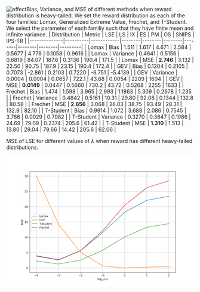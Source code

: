 ![effect](https://github.com/user-attachments/assets/41075135-01ac-4172-beb0-29e65091aeda)Bias, Variance, and MSE of different methods when reward distribution is heavy-tailed. We set the reward distribution as each of the four families: Lomax, Generalized Extreme Value, Frechet, and T-Student. We select the parameter of each familiy such that they have finite mean and infinite variance.
| Distribution | Metric   | LSE        | LS     | IX     | ES     | PM     | OS     | SNIPS  | IPS-TR  |
|--------------|----------|------------|--------|--------|--------|--------|--------|--------|---------|
| Lomax        | Bias     | 1.511      | 1.617  | 4.671  | 2.584  | 0.5677 | 4.778  | 0.1058 | 0.9616  |
| Lomax        | Variance | 0.4641     | 0.5156 | 0.6819 | 84.07  | 187.6  | 0.3136 | 190.4  | 171.5   |
| Lomax        | MSE      | **2.746**  | 3.132  | 22.50  | 90.75  | 187.9  | 23.15  | 190.4  | 172.4   |
| GEV          | Bias     | 0.1204     | 0.2105 | 0.7073 | -2.861 | 0.2103 | 0.7220 | -6.751 | -5.4139 |
| GEV          | Variance | 0.0004     | 0.0004 | 0.0657 | 722.1  | 43.68  | 0.0054 | 2209   | 1604    |
| GEV          | MSE      | **0.0149** | 0.0447 | 0.5660 | 730.2  | 43.72  | 0.5268 | 2255   | 1633    |
| Frechet      | Bias     | 1.474      | 1.598  | 3.965  | 2.993  | 1.1863 | 5.309  | 0.2678 | 1.235   |
| Frechet      | Variance | 0.4842     | 0.5161 | 10.31  | 29.80  | 92.08  | 0.1344 | 132.8  | 80.58   |
| Frechet      | MSE      | **2.656**  | 3.068  | 26.03  | 38.75  | 93.49  |  28.31 | 132.9  | 82.10   |
| T-Student    | Bias     | 0.9914     | 1.072  | 3.688  | 2.086  | 0.7545 | 3.766  | 0.0029 | 0.7982  |
| T-Student    | Variance | 0.3270     | 0.3647 | 0.1986 | 24.69  | 79.09  | 0.2374 | 205.6  | 61.42   |
| T-Student    | MSE      | **1.310**  | 1.513  | 13.80  | 29.04  | 79.66  | 14.42  | 205.6  | 62.06   |

MSE of LSE for different values of $\lambda$ when reward has different heavy-tailed distributions.
<?xml version="1.0" encoding="utf-8" standalone="no"?>
<!DOCTYPE svg PUBLIC "-//W3C//DTD SVG 1.1//EN"
  "http://www.w3.org/Graphics/SVG/1.1/DTD/svg11.dtd">
<svg xmlns:xlink="http://www.w3.org/1999/xlink" width="720pt" height="504pt" viewBox="0 0 720 504" xmlns="http://www.w3.org/2000/svg" version="1.1">
 <metadata>
  <rdf:RDF xmlns:dc="http://purl.org/dc/elements/1.1/" xmlns:cc="http://creativecommons.org/ns#" xmlns:rdf="http://www.w3.org/1999/02/22-rdf-syntax-ns#">
   <cc:Work>
    <dc:type rdf:resource="http://purl.org/dc/dcmitype/StillImage"/>
    <dc:date>2025-04-01T10:26:22.145740</dc:date>
    <dc:format>image/svg+xml</dc:format>
    <dc:creator>
     <cc:Agent>
      <dc:title>Matplotlib v3.7.3, https://matplotlib.org/</dc:title>
     </cc:Agent>
    </dc:creator>
   </cc:Work>
  </rdf:RDF>
 </metadata>
 <defs>
  <style type="text/css">*{stroke-linejoin: round; stroke-linecap: butt}</style>
 </defs>
 <g id="figure_1">
  <g id="patch_1">
   <path d="M 0 504 
L 720 504 
L 720 0 
L 0 0 
z
" style="fill: #ffffff"/>
  </g>
  <g id="axes_1">
   <g id="patch_2">
    <path d="M 90 448.56 
L 648 448.56 
L 648 60.48 
L 90 60.48 
z
" style="fill: #ffffff"/>
   </g>
   <g id="matplotlib.axis_1">
    <g id="xtick_1">
     <g id="line2d_1">
      <path d="M 115.363636 448.56 
L 115.363636 60.48 
" clip-path="url(#pf13d210941)" style="fill: none; stroke: #b0b0b0; stroke-width: 0.8; stroke-linecap: square"/>
     </g>
     <g id="line2d_2">
      <defs>
       <path id="mf87008b6d5" d="M 0 0 
L 0 3.5 
" style="stroke: #000000; stroke-width: 0.8"/>
      </defs>
      <g>
       <use xlink:href="#mf87008b6d5" x="115.363636" y="448.56" style="stroke: #000000; stroke-width: 0.8"/>
      </g>
     </g>
     <g id="text_1">
      <!-- −4 -->
      <g transform="translate(107.992543 463.158437) scale(0.1 -0.1)">
       <defs>
        <path id="DejaVuSans-2212" d="M 678 2272 
L 4684 2272 
L 4684 1741 
L 678 1741 
L 678 2272 
z
" transform="scale(0.015625)"/>
        <path id="DejaVuSans-34" d="M 2419 4116 
L 825 1625 
L 2419 1625 
L 2419 4116 
z
M 2253 4666 
L 3047 4666 
L 3047 1625 
L 3713 1625 
L 3713 1100 
L 3047 1100 
L 3047 0 
L 2419 0 
L 2419 1100 
L 313 1100 
L 313 1709 
L 2253 4666 
z
" transform="scale(0.015625)"/>
       </defs>
       <use xlink:href="#DejaVuSans-2212"/>
       <use xlink:href="#DejaVuSans-34" x="83.789062"/>
      </g>
     </g>
    </g>
    <g id="xtick_2">
     <g id="line2d_3">
      <path d="M 199.909091 448.56 
L 199.909091 60.48 
" clip-path="url(#pf13d210941)" style="fill: none; stroke: #b0b0b0; stroke-width: 0.8; stroke-linecap: square"/>
     </g>
     <g id="line2d_4">
      <g>
       <use xlink:href="#mf87008b6d5" x="199.909091" y="448.56" style="stroke: #000000; stroke-width: 0.8"/>
      </g>
     </g>
     <g id="text_2">
      <!-- −3 -->
      <g transform="translate(192.537997 463.158437) scale(0.1 -0.1)">
       <defs>
        <path id="DejaVuSans-33" d="M 2597 2516 
Q 3050 2419 3304 2112 
Q 3559 1806 3559 1356 
Q 3559 666 3084 287 
Q 2609 -91 1734 -91 
Q 1441 -91 1130 -33 
Q 819 25 488 141 
L 488 750 
Q 750 597 1062 519 
Q 1375 441 1716 441 
Q 2309 441 2620 675 
Q 2931 909 2931 1356 
Q 2931 1769 2642 2001 
Q 2353 2234 1838 2234 
L 1294 2234 
L 1294 2753 
L 1863 2753 
Q 2328 2753 2575 2939 
Q 2822 3125 2822 3475 
Q 2822 3834 2567 4026 
Q 2313 4219 1838 4219 
Q 1578 4219 1281 4162 
Q 984 4106 628 3988 
L 628 4550 
Q 988 4650 1302 4700 
Q 1616 4750 1894 4750 
Q 2613 4750 3031 4423 
Q 3450 4097 3450 3541 
Q 3450 3153 3228 2886 
Q 3006 2619 2597 2516 
z
" transform="scale(0.015625)"/>
       </defs>
       <use xlink:href="#DejaVuSans-2212"/>
       <use xlink:href="#DejaVuSans-33" x="83.789062"/>
      </g>
     </g>
    </g>
    <g id="xtick_3">
     <g id="line2d_5">
      <path d="M 284.454545 448.56 
L 284.454545 60.48 
" clip-path="url(#pf13d210941)" style="fill: none; stroke: #b0b0b0; stroke-width: 0.8; stroke-linecap: square"/>
     </g>
     <g id="line2d_6">
      <g>
       <use xlink:href="#mf87008b6d5" x="284.454545" y="448.56" style="stroke: #000000; stroke-width: 0.8"/>
      </g>
     </g>
     <g id="text_3">
      <!-- −2 -->
      <g transform="translate(277.083452 463.158437) scale(0.1 -0.1)">
       <defs>
        <path id="DejaVuSans-32" d="M 1228 531 
L 3431 531 
L 3431 0 
L 469 0 
L 469 531 
Q 828 903 1448 1529 
Q 2069 2156 2228 2338 
Q 2531 2678 2651 2914 
Q 2772 3150 2772 3378 
Q 2772 3750 2511 3984 
Q 2250 4219 1831 4219 
Q 1534 4219 1204 4116 
Q 875 4013 500 3803 
L 500 4441 
Q 881 4594 1212 4672 
Q 1544 4750 1819 4750 
Q 2544 4750 2975 4387 
Q 3406 4025 3406 3419 
Q 3406 3131 3298 2873 
Q 3191 2616 2906 2266 
Q 2828 2175 2409 1742 
Q 1991 1309 1228 531 
z
" transform="scale(0.015625)"/>
       </defs>
       <use xlink:href="#DejaVuSans-2212"/>
       <use xlink:href="#DejaVuSans-32" x="83.789062"/>
      </g>
     </g>
    </g>
    <g id="xtick_4">
     <g id="line2d_7">
      <path d="M 369 448.56 
L 369 60.48 
" clip-path="url(#pf13d210941)" style="fill: none; stroke: #b0b0b0; stroke-width: 0.8; stroke-linecap: square"/>
     </g>
     <g id="line2d_8">
      <g>
       <use xlink:href="#mf87008b6d5" x="369" y="448.56" style="stroke: #000000; stroke-width: 0.8"/>
      </g>
     </g>
     <g id="text_4">
      <!-- −1 -->
      <g transform="translate(361.628906 463.158437) scale(0.1 -0.1)">
       <defs>
        <path id="DejaVuSans-31" d="M 794 531 
L 1825 531 
L 1825 4091 
L 703 3866 
L 703 4441 
L 1819 4666 
L 2450 4666 
L 2450 531 
L 3481 531 
L 3481 0 
L 794 0 
L 794 531 
z
" transform="scale(0.015625)"/>
       </defs>
       <use xlink:href="#DejaVuSans-2212"/>
       <use xlink:href="#DejaVuSans-31" x="83.789062"/>
      </g>
     </g>
    </g>
    <g id="xtick_5">
     <g id="line2d_9">
      <path d="M 453.545455 448.56 
L 453.545455 60.48 
" clip-path="url(#pf13d210941)" style="fill: none; stroke: #b0b0b0; stroke-width: 0.8; stroke-linecap: square"/>
     </g>
     <g id="line2d_10">
      <g>
       <use xlink:href="#mf87008b6d5" x="453.545455" y="448.56" style="stroke: #000000; stroke-width: 0.8"/>
      </g>
     </g>
     <g id="text_5">
      <!-- 0 -->
      <g transform="translate(450.364205 463.158437) scale(0.1 -0.1)">
       <defs>
        <path id="DejaVuSans-30" d="M 2034 4250 
Q 1547 4250 1301 3770 
Q 1056 3291 1056 2328 
Q 1056 1369 1301 889 
Q 1547 409 2034 409 
Q 2525 409 2770 889 
Q 3016 1369 3016 2328 
Q 3016 3291 2770 3770 
Q 2525 4250 2034 4250 
z
M 2034 4750 
Q 2819 4750 3233 4129 
Q 3647 3509 3647 2328 
Q 3647 1150 3233 529 
Q 2819 -91 2034 -91 
Q 1250 -91 836 529 
Q 422 1150 422 2328 
Q 422 3509 836 4129 
Q 1250 4750 2034 4750 
z
" transform="scale(0.015625)"/>
       </defs>
       <use xlink:href="#DejaVuSans-30"/>
      </g>
     </g>
    </g>
    <g id="xtick_6">
     <g id="line2d_11">
      <path d="M 538.090909 448.56 
L 538.090909 60.48 
" clip-path="url(#pf13d210941)" style="fill: none; stroke: #b0b0b0; stroke-width: 0.8; stroke-linecap: square"/>
     </g>
     <g id="line2d_12">
      <g>
       <use xlink:href="#mf87008b6d5" x="538.090909" y="448.56" style="stroke: #000000; stroke-width: 0.8"/>
      </g>
     </g>
     <g id="text_6">
      <!-- 1 -->
      <g transform="translate(534.909659 463.158437) scale(0.1 -0.1)">
       <use xlink:href="#DejaVuSans-31"/>
      </g>
     </g>
    </g>
    <g id="xtick_7">
     <g id="line2d_13">
      <path d="M 622.636364 448.56 
L 622.636364 60.48 
" clip-path="url(#pf13d210941)" style="fill: none; stroke: #b0b0b0; stroke-width: 0.8; stroke-linecap: square"/>
     </g>
     <g id="line2d_14">
      <g>
       <use xlink:href="#mf87008b6d5" x="622.636364" y="448.56" style="stroke: #000000; stroke-width: 0.8"/>
      </g>
     </g>
     <g id="text_7">
      <!-- 2 -->
      <g transform="translate(619.455114 463.158437) scale(0.1 -0.1)">
       <use xlink:href="#DejaVuSans-32"/>
      </g>
     </g>
    </g>
    <g id="text_8">
     <!-- $\log_{10}(\lambda)$ -->
     <g transform="translate(349.05 476.838125) scale(0.1 -0.1)">
      <defs>
       <path id="DejaVuSans-6c" d="M 603 4863 
L 1178 4863 
L 1178 0 
L 603 0 
L 603 4863 
z
" transform="scale(0.015625)"/>
       <path id="DejaVuSans-6f" d="M 1959 3097 
Q 1497 3097 1228 2736 
Q 959 2375 959 1747 
Q 959 1119 1226 758 
Q 1494 397 1959 397 
Q 2419 397 2687 759 
Q 2956 1122 2956 1747 
Q 2956 2369 2687 2733 
Q 2419 3097 1959 3097 
z
M 1959 3584 
Q 2709 3584 3137 3096 
Q 3566 2609 3566 1747 
Q 3566 888 3137 398 
Q 2709 -91 1959 -91 
Q 1206 -91 779 398 
Q 353 888 353 1747 
Q 353 2609 779 3096 
Q 1206 3584 1959 3584 
z
" transform="scale(0.015625)"/>
       <path id="DejaVuSans-67" d="M 2906 1791 
Q 2906 2416 2648 2759 
Q 2391 3103 1925 3103 
Q 1463 3103 1205 2759 
Q 947 2416 947 1791 
Q 947 1169 1205 825 
Q 1463 481 1925 481 
Q 2391 481 2648 825 
Q 2906 1169 2906 1791 
z
M 3481 434 
Q 3481 -459 3084 -895 
Q 2688 -1331 1869 -1331 
Q 1566 -1331 1297 -1286 
Q 1028 -1241 775 -1147 
L 775 -588 
Q 1028 -725 1275 -790 
Q 1522 -856 1778 -856 
Q 2344 -856 2625 -561 
Q 2906 -266 2906 331 
L 2906 616 
Q 2728 306 2450 153 
Q 2172 0 1784 0 
Q 1141 0 747 490 
Q 353 981 353 1791 
Q 353 2603 747 3093 
Q 1141 3584 1784 3584 
Q 2172 3584 2450 3431 
Q 2728 3278 2906 2969 
L 2906 3500 
L 3481 3500 
L 3481 434 
z
" transform="scale(0.015625)"/>
       <path id="DejaVuSans-28" d="M 1984 4856 
Q 1566 4138 1362 3434 
Q 1159 2731 1159 2009 
Q 1159 1288 1364 580 
Q 1569 -128 1984 -844 
L 1484 -844 
Q 1016 -109 783 600 
Q 550 1309 550 2009 
Q 550 2706 781 3412 
Q 1013 4119 1484 4856 
L 1984 4856 
z
" transform="scale(0.015625)"/>
       <path id="DejaVuSans-Oblique-3bb" d="M 2350 4316 
L 3125 0 
L 2516 0 
L 2038 2588 
L 328 0 
L -281 0 
L 1903 3356 
L 1794 3975 
Q 1725 4369 1391 4369 
L 1091 4369 
L 1184 4863 
L 1550 4856 
Q 2253 4847 2350 4316 
z
" transform="scale(0.015625)"/>
       <path id="DejaVuSans-29" d="M 513 4856 
L 1013 4856 
Q 1481 4119 1714 3412 
Q 1947 2706 1947 2009 
Q 1947 1309 1714 600 
Q 1481 -109 1013 -844 
L 513 -844 
Q 928 -128 1133 580 
Q 1338 1288 1338 2009 
Q 1338 2731 1133 3434 
Q 928 4138 513 4856 
z
" transform="scale(0.015625)"/>
      </defs>
      <use xlink:href="#DejaVuSans-6c" transform="translate(0 0.015625)"/>
      <use xlink:href="#DejaVuSans-6f" transform="translate(27.783203 0.015625)"/>
      <use xlink:href="#DejaVuSans-67" transform="translate(88.964844 0.015625)"/>
      <use xlink:href="#DejaVuSans-31" transform="translate(153.398438 -16.390625) scale(0.7)"/>
      <use xlink:href="#DejaVuSans-30" transform="translate(197.93457 -16.390625) scale(0.7)"/>
      <use xlink:href="#DejaVuSans-28" transform="translate(261.440754 0.015625)"/>
      <use xlink:href="#DejaVuSans-Oblique-3bb" transform="translate(300.454426 0.015625)"/>
      <use xlink:href="#DejaVuSans-29" transform="translate(359.634114 0.015625)"/>
     </g>
    </g>
   </g>
   <g id="matplotlib.axis_2">
    <g id="ytick_1">
     <g id="line2d_15">
      <path d="M 90 431.094873 
L 648 431.094873 
" clip-path="url(#pf13d210941)" style="fill: none; stroke: #b0b0b0; stroke-width: 0.8; stroke-linecap: square"/>
     </g>
     <g id="line2d_16">
      <defs>
       <path id="m77b9f10bf2" d="M 0 0 
L -3.5 0 
" style="stroke: #000000; stroke-width: 0.8"/>
      </defs>
      <g>
       <use xlink:href="#m77b9f10bf2" x="90" y="431.094873" style="stroke: #000000; stroke-width: 0.8"/>
      </g>
     </g>
     <g id="text_9">
      <!-- 0 -->
      <g transform="translate(76.6375 434.894092) scale(0.1 -0.1)">
       <use xlink:href="#DejaVuSans-30"/>
      </g>
     </g>
    </g>
    <g id="ytick_2">
     <g id="line2d_17">
      <path d="M 90 372.293101 
L 648 372.293101 
" clip-path="url(#pf13d210941)" style="fill: none; stroke: #b0b0b0; stroke-width: 0.8; stroke-linecap: square"/>
     </g>
     <g id="line2d_18">
      <g>
       <use xlink:href="#m77b9f10bf2" x="90" y="372.293101" style="stroke: #000000; stroke-width: 0.8"/>
      </g>
     </g>
     <g id="text_10">
      <!-- 5 -->
      <g transform="translate(76.6375 376.09232) scale(0.1 -0.1)">
       <defs>
        <path id="DejaVuSans-35" d="M 691 4666 
L 3169 4666 
L 3169 4134 
L 1269 4134 
L 1269 2991 
Q 1406 3038 1543 3061 
Q 1681 3084 1819 3084 
Q 2600 3084 3056 2656 
Q 3513 2228 3513 1497 
Q 3513 744 3044 326 
Q 2575 -91 1722 -91 
Q 1428 -91 1123 -41 
Q 819 9 494 109 
L 494 744 
Q 775 591 1075 516 
Q 1375 441 1709 441 
Q 2250 441 2565 725 
Q 2881 1009 2881 1497 
Q 2881 1984 2565 2268 
Q 2250 2553 1709 2553 
Q 1456 2553 1204 2497 
Q 953 2441 691 2322 
L 691 4666 
z
" transform="scale(0.015625)"/>
       </defs>
       <use xlink:href="#DejaVuSans-35"/>
      </g>
     </g>
    </g>
    <g id="ytick_3">
     <g id="line2d_19">
      <path d="M 90 313.491329 
L 648 313.491329 
" clip-path="url(#pf13d210941)" style="fill: none; stroke: #b0b0b0; stroke-width: 0.8; stroke-linecap: square"/>
     </g>
     <g id="line2d_20">
      <g>
       <use xlink:href="#m77b9f10bf2" x="90" y="313.491329" style="stroke: #000000; stroke-width: 0.8"/>
      </g>
     </g>
     <g id="text_11">
      <!-- 10 -->
      <g transform="translate(70.275 317.290548) scale(0.1 -0.1)">
       <use xlink:href="#DejaVuSans-31"/>
       <use xlink:href="#DejaVuSans-30" x="63.623047"/>
      </g>
     </g>
    </g>
    <g id="ytick_4">
     <g id="line2d_21">
      <path d="M 90 254.689557 
L 648 254.689557 
" clip-path="url(#pf13d210941)" style="fill: none; stroke: #b0b0b0; stroke-width: 0.8; stroke-linecap: square"/>
     </g>
     <g id="line2d_22">
      <g>
       <use xlink:href="#m77b9f10bf2" x="90" y="254.689557" style="stroke: #000000; stroke-width: 0.8"/>
      </g>
     </g>
     <g id="text_12">
      <!-- 15 -->
      <g transform="translate(70.275 258.488776) scale(0.1 -0.1)">
       <use xlink:href="#DejaVuSans-31"/>
       <use xlink:href="#DejaVuSans-35" x="63.623047"/>
      </g>
     </g>
    </g>
    <g id="ytick_5">
     <g id="line2d_23">
      <path d="M 90 195.887785 
L 648 195.887785 
" clip-path="url(#pf13d210941)" style="fill: none; stroke: #b0b0b0; stroke-width: 0.8; stroke-linecap: square"/>
     </g>
     <g id="line2d_24">
      <g>
       <use xlink:href="#m77b9f10bf2" x="90" y="195.887785" style="stroke: #000000; stroke-width: 0.8"/>
      </g>
     </g>
     <g id="text_13">
      <!-- 20 -->
      <g transform="translate(70.275 199.687003) scale(0.1 -0.1)">
       <use xlink:href="#DejaVuSans-32"/>
       <use xlink:href="#DejaVuSans-30" x="63.623047"/>
      </g>
     </g>
    </g>
    <g id="ytick_6">
     <g id="line2d_25">
      <path d="M 90 137.086013 
L 648 137.086013 
" clip-path="url(#pf13d210941)" style="fill: none; stroke: #b0b0b0; stroke-width: 0.8; stroke-linecap: square"/>
     </g>
     <g id="line2d_26">
      <g>
       <use xlink:href="#m77b9f10bf2" x="90" y="137.086013" style="stroke: #000000; stroke-width: 0.8"/>
      </g>
     </g>
     <g id="text_14">
      <!-- 25 -->
      <g transform="translate(70.275 140.885231) scale(0.1 -0.1)">
       <use xlink:href="#DejaVuSans-32"/>
       <use xlink:href="#DejaVuSans-35" x="63.623047"/>
      </g>
     </g>
    </g>
    <g id="ytick_7">
     <g id="line2d_27">
      <path d="M 90 78.28424 
L 648 78.28424 
" clip-path="url(#pf13d210941)" style="fill: none; stroke: #b0b0b0; stroke-width: 0.8; stroke-linecap: square"/>
     </g>
     <g id="line2d_28">
      <g>
       <use xlink:href="#m77b9f10bf2" x="90" y="78.28424" style="stroke: #000000; stroke-width: 0.8"/>
      </g>
     </g>
     <g id="text_15">
      <!-- 30 -->
      <g transform="translate(70.275 82.083459) scale(0.1 -0.1)">
       <use xlink:href="#DejaVuSans-33"/>
       <use xlink:href="#DejaVuSans-30" x="63.623047"/>
      </g>
     </g>
    </g>
    <g id="text_16">
     <!-- MSE -->
     <g transform="translate(64.195312 265.167656) rotate(-90) scale(0.1 -0.1)">
      <defs>
       <path id="DejaVuSans-4d" d="M 628 4666 
L 1569 4666 
L 2759 1491 
L 3956 4666 
L 4897 4666 
L 4897 0 
L 4281 0 
L 4281 4097 
L 3078 897 
L 2444 897 
L 1241 4097 
L 1241 0 
L 628 0 
L 628 4666 
z
" transform="scale(0.015625)"/>
       <path id="DejaVuSans-53" d="M 3425 4513 
L 3425 3897 
Q 3066 4069 2747 4153 
Q 2428 4238 2131 4238 
Q 1616 4238 1336 4038 
Q 1056 3838 1056 3469 
Q 1056 3159 1242 3001 
Q 1428 2844 1947 2747 
L 2328 2669 
Q 3034 2534 3370 2195 
Q 3706 1856 3706 1288 
Q 3706 609 3251 259 
Q 2797 -91 1919 -91 
Q 1588 -91 1214 -16 
Q 841 59 441 206 
L 441 856 
Q 825 641 1194 531 
Q 1563 422 1919 422 
Q 2459 422 2753 634 
Q 3047 847 3047 1241 
Q 3047 1584 2836 1778 
Q 2625 1972 2144 2069 
L 1759 2144 
Q 1053 2284 737 2584 
Q 422 2884 422 3419 
Q 422 4038 858 4394 
Q 1294 4750 2059 4750 
Q 2388 4750 2728 4690 
Q 3069 4631 3425 4513 
z
" transform="scale(0.015625)"/>
       <path id="DejaVuSans-45" d="M 628 4666 
L 3578 4666 
L 3578 4134 
L 1259 4134 
L 1259 2753 
L 3481 2753 
L 3481 2222 
L 1259 2222 
L 1259 531 
L 3634 531 
L 3634 0 
L 628 0 
L 628 4666 
z
" transform="scale(0.015625)"/>
      </defs>
      <use xlink:href="#DejaVuSans-4d"/>
      <use xlink:href="#DejaVuSans-53" x="86.279297"/>
      <use xlink:href="#DejaVuSans-45" x="149.755859"/>
     </g>
    </g>
   </g>
   <g id="line2d_29">
    <path d="M 115.363636 383.684765 
L 199.909091 398.91081 
L 284.454545 364.304765 
L 369 294.32564 
L 453.545455 216.814896 
L 538.090909 171.070832 
L 622.636364 155.704561 
" clip-path="url(#pf13d210941)" style="fill: none; stroke: #1f77b4; stroke-width: 1.5; stroke-linecap: square"/>
   </g>
   <g id="line2d_30">
    <path d="M 115.363636 78.12 
L 199.909091 262.988737 
L 284.454545 370.412907 
L 369 422.650381 
L 453.545455 430.92 
L 538.090909 427.45164 
L 622.636364 425.302794 
" clip-path="url(#pf13d210941)" style="fill: none; stroke: #ff7f0e; stroke-width: 1.5; stroke-linecap: square"/>
   </g>
   <g id="line2d_31">
    <path d="M 115.363636 403.669244 
L 199.909091 415.820345 
L 284.454545 400.475614 
L 369 362.846631 
L 453.545455 311.537577 
L 538.090909 274.740089 
L 622.636364 260.977428 
" clip-path="url(#pf13d210941)" style="fill: none; stroke: #2ca02c; stroke-width: 1.5; stroke-linecap: square"/>
   </g>
   <g id="line2d_32">
    <path d="M 115.363636 385.548781 
L 199.909091 400.050942 
L 284.454545 364.589 
L 369 287.352793 
L 453.545455 190.261071 
L 538.090909 122.896454 
L 622.636364 95.96553 
" clip-path="url(#pf13d210941)" style="fill: none; stroke: #d62728; stroke-width: 1.5; stroke-linecap: square"/>
   </g>
   <g id="patch_3">
    <path d="M 90 448.56 
L 90 60.48 
" style="fill: none; stroke: #000000; stroke-width: 0.8; stroke-linejoin: miter; stroke-linecap: square"/>
   </g>
   <g id="patch_4">
    <path d="M 648 448.56 
L 648 60.48 
" style="fill: none; stroke: #000000; stroke-width: 0.8; stroke-linejoin: miter; stroke-linecap: square"/>
   </g>
   <g id="patch_5">
    <path d="M 90 448.56 
L 648 448.56 
" style="fill: none; stroke: #000000; stroke-width: 0.8; stroke-linejoin: miter; stroke-linecap: square"/>
   </g>
   <g id="patch_6">
    <path d="M 90 60.48 
L 648 60.48 
" style="fill: none; stroke: #000000; stroke-width: 0.8; stroke-linejoin: miter; stroke-linecap: square"/>
   </g>
   <g id="legend_1">
    <g id="patch_7">
     <path d="M 97 285.37625 
L 177.16875 285.37625 
Q 179.16875 285.37625 179.16875 283.37625 
L 179.16875 225.66375 
Q 179.16875 223.66375 177.16875 223.66375 
L 97 223.66375 
Q 95 223.66375 95 225.66375 
L 95 283.37625 
Q 95 285.37625 97 285.37625 
z
" style="fill: #ffffff; opacity: 0.8; stroke: #cccccc; stroke-linejoin: miter"/>
    </g>
    <g id="line2d_33">
     <path d="M 99 231.762188 
L 109 231.762188 
L 119 231.762188 
" style="fill: none; stroke: #1f77b4; stroke-width: 1.5; stroke-linecap: square"/>
    </g>
    <g id="text_17">
     <!-- Lomax -->
     <g transform="translate(127 235.262188) scale(0.1 -0.1)">
      <defs>
       <path id="DejaVuSans-4c" d="M 628 4666 
L 1259 4666 
L 1259 531 
L 3531 531 
L 3531 0 
L 628 0 
L 628 4666 
z
" transform="scale(0.015625)"/>
       <path id="DejaVuSans-6d" d="M 3328 2828 
Q 3544 3216 3844 3400 
Q 4144 3584 4550 3584 
Q 5097 3584 5394 3201 
Q 5691 2819 5691 2113 
L 5691 0 
L 5113 0 
L 5113 2094 
Q 5113 2597 4934 2840 
Q 4756 3084 4391 3084 
Q 3944 3084 3684 2787 
Q 3425 2491 3425 1978 
L 3425 0 
L 2847 0 
L 2847 2094 
Q 2847 2600 2669 2842 
Q 2491 3084 2119 3084 
Q 1678 3084 1418 2786 
Q 1159 2488 1159 1978 
L 1159 0 
L 581 0 
L 581 3500 
L 1159 3500 
L 1159 2956 
Q 1356 3278 1631 3431 
Q 1906 3584 2284 3584 
Q 2666 3584 2933 3390 
Q 3200 3197 3328 2828 
z
" transform="scale(0.015625)"/>
       <path id="DejaVuSans-61" d="M 2194 1759 
Q 1497 1759 1228 1600 
Q 959 1441 959 1056 
Q 959 750 1161 570 
Q 1363 391 1709 391 
Q 2188 391 2477 730 
Q 2766 1069 2766 1631 
L 2766 1759 
L 2194 1759 
z
M 3341 1997 
L 3341 0 
L 2766 0 
L 2766 531 
Q 2569 213 2275 61 
Q 1981 -91 1556 -91 
Q 1019 -91 701 211 
Q 384 513 384 1019 
Q 384 1609 779 1909 
Q 1175 2209 1959 2209 
L 2766 2209 
L 2766 2266 
Q 2766 2663 2505 2880 
Q 2244 3097 1772 3097 
Q 1472 3097 1187 3025 
Q 903 2953 641 2809 
L 641 3341 
Q 956 3463 1253 3523 
Q 1550 3584 1831 3584 
Q 2591 3584 2966 3190 
Q 3341 2797 3341 1997 
z
" transform="scale(0.015625)"/>
       <path id="DejaVuSans-78" d="M 3513 3500 
L 2247 1797 
L 3578 0 
L 2900 0 
L 1881 1375 
L 863 0 
L 184 0 
L 1544 1831 
L 300 3500 
L 978 3500 
L 1906 2253 
L 2834 3500 
L 3513 3500 
z
" transform="scale(0.015625)"/>
      </defs>
      <use xlink:href="#DejaVuSans-4c"/>
      <use xlink:href="#DejaVuSans-6f" x="53.962891"/>
      <use xlink:href="#DejaVuSans-6d" x="115.144531"/>
      <use xlink:href="#DejaVuSans-61" x="212.556641"/>
      <use xlink:href="#DejaVuSans-78" x="273.835938"/>
     </g>
    </g>
    <g id="line2d_34">
     <path d="M 99 246.440313 
L 109 246.440313 
L 119 246.440313 
" style="fill: none; stroke: #ff7f0e; stroke-width: 1.5; stroke-linecap: square"/>
    </g>
    <g id="text_18">
     <!-- GEV -->
     <g transform="translate(127 249.940313) scale(0.1 -0.1)">
      <defs>
       <path id="DejaVuSans-47" d="M 3809 666 
L 3809 1919 
L 2778 1919 
L 2778 2438 
L 4434 2438 
L 4434 434 
Q 4069 175 3628 42 
Q 3188 -91 2688 -91 
Q 1594 -91 976 548 
Q 359 1188 359 2328 
Q 359 3472 976 4111 
Q 1594 4750 2688 4750 
Q 3144 4750 3555 4637 
Q 3966 4525 4313 4306 
L 4313 3634 
Q 3963 3931 3569 4081 
Q 3175 4231 2741 4231 
Q 1884 4231 1454 3753 
Q 1025 3275 1025 2328 
Q 1025 1384 1454 906 
Q 1884 428 2741 428 
Q 3075 428 3337 486 
Q 3600 544 3809 666 
z
" transform="scale(0.015625)"/>
       <path id="DejaVuSans-56" d="M 1831 0 
L 50 4666 
L 709 4666 
L 2188 738 
L 3669 4666 
L 4325 4666 
L 2547 0 
L 1831 0 
z
" transform="scale(0.015625)"/>
      </defs>
      <use xlink:href="#DejaVuSans-47"/>
      <use xlink:href="#DejaVuSans-45" x="77.490234"/>
      <use xlink:href="#DejaVuSans-56" x="140.673828"/>
     </g>
    </g>
    <g id="line2d_35">
     <path d="M 99 261.118438 
L 109 261.118438 
L 119 261.118438 
" style="fill: none; stroke: #2ca02c; stroke-width: 1.5; stroke-linecap: square"/>
    </g>
    <g id="text_19">
     <!-- T-Student -->
     <g transform="translate(127 264.618438) scale(0.1 -0.1)">
      <defs>
       <path id="DejaVuSans-54" d="M -19 4666 
L 3928 4666 
L 3928 4134 
L 2272 4134 
L 2272 0 
L 1638 0 
L 1638 4134 
L -19 4134 
L -19 4666 
z
" transform="scale(0.015625)"/>
       <path id="DejaVuSans-2d" d="M 313 2009 
L 1997 2009 
L 1997 1497 
L 313 1497 
L 313 2009 
z
" transform="scale(0.015625)"/>
       <path id="DejaVuSans-74" d="M 1172 4494 
L 1172 3500 
L 2356 3500 
L 2356 3053 
L 1172 3053 
L 1172 1153 
Q 1172 725 1289 603 
Q 1406 481 1766 481 
L 2356 481 
L 2356 0 
L 1766 0 
Q 1100 0 847 248 
Q 594 497 594 1153 
L 594 3053 
L 172 3053 
L 172 3500 
L 594 3500 
L 594 4494 
L 1172 4494 
z
" transform="scale(0.015625)"/>
       <path id="DejaVuSans-75" d="M 544 1381 
L 544 3500 
L 1119 3500 
L 1119 1403 
Q 1119 906 1312 657 
Q 1506 409 1894 409 
Q 2359 409 2629 706 
Q 2900 1003 2900 1516 
L 2900 3500 
L 3475 3500 
L 3475 0 
L 2900 0 
L 2900 538 
Q 2691 219 2414 64 
Q 2138 -91 1772 -91 
Q 1169 -91 856 284 
Q 544 659 544 1381 
z
M 1991 3584 
L 1991 3584 
z
" transform="scale(0.015625)"/>
       <path id="DejaVuSans-64" d="M 2906 2969 
L 2906 4863 
L 3481 4863 
L 3481 0 
L 2906 0 
L 2906 525 
Q 2725 213 2448 61 
Q 2172 -91 1784 -91 
Q 1150 -91 751 415 
Q 353 922 353 1747 
Q 353 2572 751 3078 
Q 1150 3584 1784 3584 
Q 2172 3584 2448 3432 
Q 2725 3281 2906 2969 
z
M 947 1747 
Q 947 1113 1208 752 
Q 1469 391 1925 391 
Q 2381 391 2643 752 
Q 2906 1113 2906 1747 
Q 2906 2381 2643 2742 
Q 2381 3103 1925 3103 
Q 1469 3103 1208 2742 
Q 947 2381 947 1747 
z
" transform="scale(0.015625)"/>
       <path id="DejaVuSans-65" d="M 3597 1894 
L 3597 1613 
L 953 1613 
Q 991 1019 1311 708 
Q 1631 397 2203 397 
Q 2534 397 2845 478 
Q 3156 559 3463 722 
L 3463 178 
Q 3153 47 2828 -22 
Q 2503 -91 2169 -91 
Q 1331 -91 842 396 
Q 353 884 353 1716 
Q 353 2575 817 3079 
Q 1281 3584 2069 3584 
Q 2775 3584 3186 3129 
Q 3597 2675 3597 1894 
z
M 3022 2063 
Q 3016 2534 2758 2815 
Q 2500 3097 2075 3097 
Q 1594 3097 1305 2825 
Q 1016 2553 972 2059 
L 3022 2063 
z
" transform="scale(0.015625)"/>
       <path id="DejaVuSans-6e" d="M 3513 2113 
L 3513 0 
L 2938 0 
L 2938 2094 
Q 2938 2591 2744 2837 
Q 2550 3084 2163 3084 
Q 1697 3084 1428 2787 
Q 1159 2491 1159 1978 
L 1159 0 
L 581 0 
L 581 3500 
L 1159 3500 
L 1159 2956 
Q 1366 3272 1645 3428 
Q 1925 3584 2291 3584 
Q 2894 3584 3203 3211 
Q 3513 2838 3513 2113 
z
" transform="scale(0.015625)"/>
      </defs>
      <use xlink:href="#DejaVuSans-54"/>
      <use xlink:href="#DejaVuSans-2d" x="51.958984"/>
      <use xlink:href="#DejaVuSans-53" x="88.042969"/>
      <use xlink:href="#DejaVuSans-74" x="151.519531"/>
      <use xlink:href="#DejaVuSans-75" x="190.728516"/>
      <use xlink:href="#DejaVuSans-64" x="254.107422"/>
      <use xlink:href="#DejaVuSans-65" x="317.583984"/>
      <use xlink:href="#DejaVuSans-6e" x="379.107422"/>
      <use xlink:href="#DejaVuSans-74" x="442.486328"/>
     </g>
    </g>
    <g id="line2d_36">
     <path d="M 99 275.796563 
L 109 275.796563 
L 119 275.796563 
" style="fill: none; stroke: #d62728; stroke-width: 1.5; stroke-linecap: square"/>
    </g>
    <g id="text_20">
     <!-- Frechet -->
     <g transform="translate(127 279.296563) scale(0.1 -0.1)">
      <defs>
       <path id="DejaVuSans-46" d="M 628 4666 
L 3309 4666 
L 3309 4134 
L 1259 4134 
L 1259 2759 
L 3109 2759 
L 3109 2228 
L 1259 2228 
L 1259 0 
L 628 0 
L 628 4666 
z
" transform="scale(0.015625)"/>
       <path id="DejaVuSans-72" d="M 2631 2963 
Q 2534 3019 2420 3045 
Q 2306 3072 2169 3072 
Q 1681 3072 1420 2755 
Q 1159 2438 1159 1844 
L 1159 0 
L 581 0 
L 581 3500 
L 1159 3500 
L 1159 2956 
Q 1341 3275 1631 3429 
Q 1922 3584 2338 3584 
Q 2397 3584 2469 3576 
Q 2541 3569 2628 3553 
L 2631 2963 
z
" transform="scale(0.015625)"/>
       <path id="DejaVuSans-63" d="M 3122 3366 
L 3122 2828 
Q 2878 2963 2633 3030 
Q 2388 3097 2138 3097 
Q 1578 3097 1268 2742 
Q 959 2388 959 1747 
Q 959 1106 1268 751 
Q 1578 397 2138 397 
Q 2388 397 2633 464 
Q 2878 531 3122 666 
L 3122 134 
Q 2881 22 2623 -34 
Q 2366 -91 2075 -91 
Q 1284 -91 818 406 
Q 353 903 353 1747 
Q 353 2603 823 3093 
Q 1294 3584 2113 3584 
Q 2378 3584 2631 3529 
Q 2884 3475 3122 3366 
z
" transform="scale(0.015625)"/>
       <path id="DejaVuSans-68" d="M 3513 2113 
L 3513 0 
L 2938 0 
L 2938 2094 
Q 2938 2591 2744 2837 
Q 2550 3084 2163 3084 
Q 1697 3084 1428 2787 
Q 1159 2491 1159 1978 
L 1159 0 
L 581 0 
L 581 4863 
L 1159 4863 
L 1159 2956 
Q 1366 3272 1645 3428 
Q 1925 3584 2291 3584 
Q 2894 3584 3203 3211 
Q 3513 2838 3513 2113 
z
" transform="scale(0.015625)"/>
      </defs>
      <use xlink:href="#DejaVuSans-46"/>
      <use xlink:href="#DejaVuSans-72" x="50.269531"/>
      <use xlink:href="#DejaVuSans-65" x="89.132812"/>
      <use xlink:href="#DejaVuSans-63" x="150.65625"/>
      <use xlink:href="#DejaVuSans-68" x="205.636719"/>
      <use xlink:href="#DejaVuSans-65" x="269.015625"/>
      <use xlink:href="#DejaVuSans-74" x="330.539062"/>
     </g>
    </g>
   </g>
  </g>
 </g>
 <defs>
  <clipPath id="pf13d210941">
   <rect x="90" y="60.48" width="558" height="388.08"/>
  </clipPath>
 </defs>
</svg>


